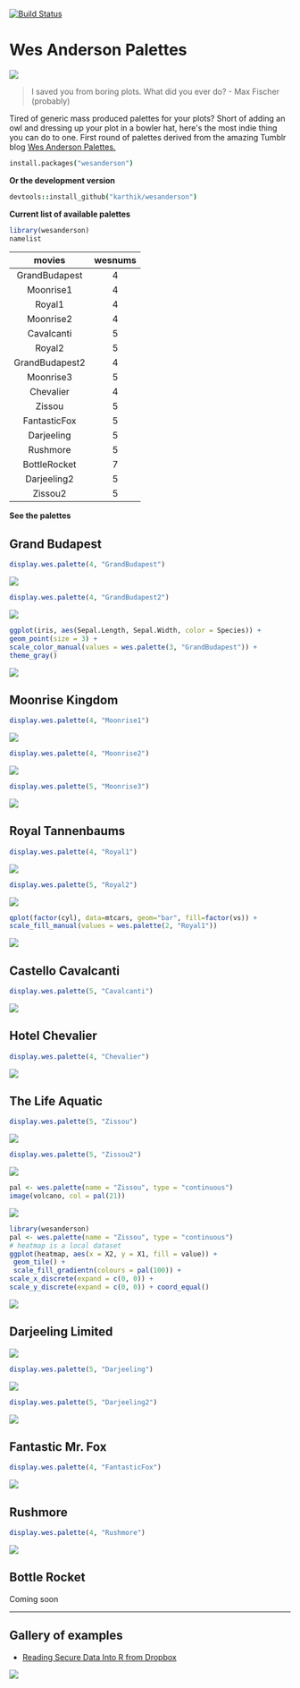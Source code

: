 [![Build Status](https://travis-ci.org/karthik/wesanderson.png)](https://travis-ci.org/karthik/wesanderson)

# Wes Anderson Palettes

![](rushmore.jpg)

> I saved you from boring plots. What did you ever do? - Max Fischer (probably)

Tired of generic mass produced palettes for your plots? Short of adding an owl and dressing up your plot in a bowler hat, here's the most indie thing you can do to one. First round of palettes derived from the amazing Tumblr blog [Wes Anderson Palettes.](http://wesandersonpalettes.tumblr.com/)

```coffee
install.packages("wesanderson")
```

__Or the development version__

```coffee
devtools::install_github("karthik/wesanderson")
```


__Current list of available palettes__





```r
library(wesanderson)
namelist
```


|     movies     |  wesnums  |
|:--------------:|:---------:|
| GrandBudapest  |     4     |
|   Moonrise1    |     4     |
|     Royal1     |     4     |
|   Moonrise2    |     4     |
|   Cavalcanti   |     5     |
|     Royal2     |     5     |
| GrandBudapest2 |     4     |
|   Moonrise3    |     5     |
|   Chevalier    |     4     |
|     Zissou     |     5     |
|  FantasticFox  |     5     |
|   Darjeeling   |     5     |
|    Rushmore    |     5     |
|  BottleRocket  |     7     |
|  Darjeeling2   |     5     |
|    Zissou2     |     5     |


__See the palettes__

## Grand Budapest


```r
display.wes.palette(4, "GrandBudapest")
```

![](figure/grandbudapest1.png) 

```r
display.wes.palette(4, "GrandBudapest2")
```

![](figure/grandbudapest2.png) 

```r
ggplot(iris, aes(Sepal.Length, Sepal.Width, color = Species)) + 
geom_point(size = 3) + 
scale_color_manual(values = wes.palette(3, "GrandBudapest")) + 
theme_gray()
```

![](figure/ggplot2.png) 

## Moonrise Kingdom


```r
display.wes.palette(4, "Moonrise1")
```

![](figure/moonrise1.png) 

```r
display.wes.palette(4, "Moonrise2")
```

![](figure/moonrise2.png) 

```r
display.wes.palette(5, "Moonrise3")
```

![](figure/moonrise3.png) 

## Royal Tannenbaums


```r
display.wes.palette(4, "Royal1")
```

![](figure/royal1.png) 

```r
display.wes.palette(5, "Royal2")
```

![](figure/royal2.png) 

```r
qplot(factor(cyl), data=mtcars, geom="bar", fill=factor(vs)) + 
scale_fill_manual(values = wes.palette(2, "Royal1"))
```

![](figure/ggplot1.png) 


## Castello Cavalcanti


```r
display.wes.palette(5, "Cavalcanti")
```

![](figure/castello.png) 

## Hotel Chevalier


```r
display.wes.palette(4, "Chevalier")
```

![](figure/chevalier.png) 

## The Life Aquatic


```r
display.wes.palette(5, "Zissou")
```

![](figure/lifeaquatic1.png) 

```r
display.wes.palette(5, "Zissou2")
```

![](figure/lifeaquatic2.png) 


```r
pal <- wes.palette(name = "Zissou", type = "continuous")
image(volcano, col = pal(21))
```

![](figure/volcano.png) 



```r
library(wesanderson)
pal <- wes.palette(name = "Zissou", type = "continuous")
# heatmap is a local dataset
ggplot(heatmap, aes(x = X2, y = X1, fill = value)) +
 geom_tile() + 
 scale_fill_gradientn(colours = pal(100)) + 
scale_x_discrete(expand = c(0, 0)) +
scale_y_discrete(expand = c(0, 0)) + coord_equal() 
```

![](figure/zissou_heatmap.png) 


## Darjeeling Limited

![](http://i.imgur.com/Z2nJvOG.jpg)


```r
display.wes.palette(5, "Darjeeling")
```

![](figure/darjeeling1.png) 

```r
display.wes.palette(5, "Darjeeling2")
```

![](figure/darjeeling2.png) 

## Fantastic Mr. Fox


```r
display.wes.palette(4, "FantasticFox")
```

![](figure/fantasticfox.png) 


## Rushmore


```r
display.wes.palette(4, "Rushmore")
```

![](figure/rushmore.png) 

## Bottle Rocket

Coming soon

---


## Gallery of examples

* [Reading Secure Data Into R from Dropbox](http://aaronbaggett.com/notes/2014/03/28/reading-secure-data-into-r-from-dropbox/)

![](http://i.imgur.com/rKqbzQB.png)


